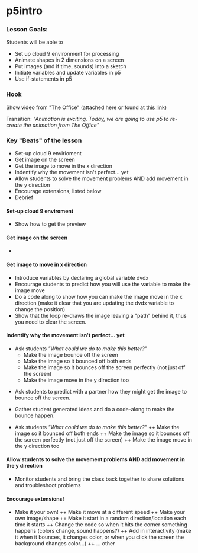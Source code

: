 # p5intro

### Lesson Goals: 
Students will be able to
+ Set up cloud 9 environment for processing
+ Animate shapes in 2 dimensions on a screen
+ Put images (and if time, sounds) into a sketch
+ Initiate variables and update variables in p5
+ Use if-statements in p5

### Hook
Show video from "The Office" (attached here or found at [this link](https://www.google.com/url?sa=t&rct=j&q=&esrc=s&source=web&cd=1&cad=rja&uact=8&ved=0ahUKEwiX2ZTjwffUAhUGdT4KHbtvANQQuAIIKTAA&url=http%3A%2F%2Fwww.godtube.com%2Fwatch%2F%3Fv%3DJJBJFCNU&usg=AFQjCNFn-kQjAoiL0w_j0CRY40owbPUagA))

Transition: 
*"Animation is exciting.  Today, we are going to use p5 to re-create the animation from The Office"*

### Key "Beats" of the lesson
+ Set-up cloud 9 envirioment
+ Get image on the screen
+ Get the image to move in the x direction
+ Indentify why the movement isn't perfect... yet
+ Allow students to solve the movement problems AND add movement in the y direction
+ Encourage extensions, listed below
+ Debrief

#### Set-up cloud 9 enviroment
+ Show how to get the preview

#### Get image on the screen
+ 

#### Get image to move in x direction
+ Introduce variables by declaring a global variable dvdx
+ Encourage students to predict how you will use the variable to make the image move
+ Do a code along to show how you can make the image move in the x direction (make it clear that you are updating the dvdx variable to change the position)
+ Show that the loop re-draws the image leaving a "path" behind it, thus you need to clear the screen.

#### Indentify why the movement isn't perfect... yet
* Ask students *"What could we do to make this better?"*
  * Make the image bounce off the screen
  * Make the image so it bounced off both ends
  * Make the image so it bounces off the screen perfectly (not just off the screen)
  * Make the image move in the y direction too

+ Ask students to predict with a partner how they might get the image to bounce off the screen.
+ Gather student generated ideas and do a code-along to make the bounce happen.

+ Ask students *"What could we do to make this better?"*
++ Make the image so it bounced off both ends
++ Make the image so it bounces off the screen perfectly (not just off the screen)
++ Make the image move in the y direction too

#### Allow students to solve the movement problems AND add movement in the y direction
+ Monitor students and bring the class back together to share solutions and troubleshoot problems

#### Encourage extensions! 
+ Make it your own! 
++ Make it move at a different speed
++ Make your own image/shape 
++ Make it start in a random direction/location each time it starts
++ Change the code so when it hits the corner something happens (colors change, sound happens?)
++ Add in interactivity (make it when it bounces, it changes color, or when you click the screen the background changes color…)
++ … other

